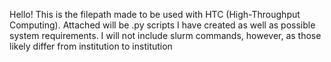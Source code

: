 Hello! This is the filepath made to be used with HTC (High-Throughput Computing). Attached will be .py scripts I have created as well as possible system requirements. I will not include slurm commands, however, as those likely differ from institution to institution
